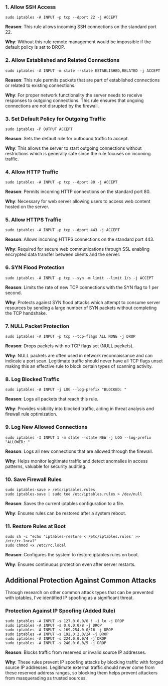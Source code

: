 
### 1. Allow SSH Access

```
sudo iptables -A INPUT -p tcp --dport 22 -j ACCEPT
```

**Reason**: This rule allows incoming SSH connections on the standard port 22.

**Why**: Without this rule remote management would be impossible if the default policy is set to DROP.

### 2. Allow Established and Related Connections

``` 
sudo iptables -A INPUT -m state --state ESTABLISHED,RELATED -j ACCEPT
```

**Reason**: This rule permits packets that are part of established connections or related to existing connections.

**Why**: For proper network functionality the server needs to receive responses to outgoing connections. This rule ensures that ongoing connections are not disrupted by the firewall.

### 3. Set Default Policy for Outgoing Traffic

``` 
sudo iptables -P OUTPUT ACCEPT
```

**Reason**: Sets the default rule for outbound traffic to accept.

**Why**: This allows the server to start outgoing connections without restrictions which is generally safe since the rule focuses on incoming traffic.

### 4. Allow HTTP Traffic

``` 
sudo iptables -A INPUT -p tcp --dport 80 -j ACCEPT
```

**Reason**: Permits incoming HTTP connections on the standard port 80.

**Why**: Necessary for web server allowing users to access web content hosted on the server.

### 5. Allow HTTPS Traffic

``` 
sudo iptables -A INPUT -p tcp --dport 443 -j ACCEPT
```

**Reason**: Allows incoming HTTPS connections on the standard port 443.

**Why**: Required for secure web communications through SSL enabling encrypted data transfer between clients and the server.

### 6. SYN Flood Protection

``` 
sudo iptables -A INPUT -p tcp --syn -m limit --limit 1/s -j ACCEPT
```

**Reason**: Limits the rate of new TCP connections with the SYN flag to 1 per second.

**Why**: Protects against SYN flood attacks which attempt to consume server resources by sending a large number of SYN packets without completing the TCP handshake.

### 7. NULL Packet Protection

``` 
sudo iptables -A INPUT -p tcp --tcp-flags ALL NONE -j DROP
```

**Reason**: Drops packets with no TCP flags set (NULL packets).

**Why**: NULL packets are often used in network reconnaissance and can indicate a port scan. Legitimate traffic should never have all TCP flags unset making this an effective rule to block certain types of scanning activity.

### 8. Log Blocked Traffic

``` 
sudo iptables -A INPUT -j LOG --log-prefix "BLOCKED: "
```

**Reason**: Logs all packets that reach this rule.

**Why**: Provides visibility into blocked traffic, aiding in threat analysis and firewall rule optimization.

### 9. Log New Allowed Connections

``` 
sudo iptables -I INPUT 1 -m state --state NEW -j LOG --log-prefix "ALLOWED: "
```

**Reason**: Logs all new connections that are allowed through the firewall.

**Why**: Helps monitor legitimate traffic and detect anomalies in access patterns, valuable for security auditing.

### 10. Save Firewall Rules

``` 
sudo iptables-save > /etc/iptables.rules
sudo iptables-save | sudo tee /etc/iptables.rules > /dev/null
```

**Reason**: Saves the current iptables configuration to a file.

**Why**: Ensures rules can be restored after a system reboot.

### 11. Restore Rules at Boot

``` 
sudo sh -c "echo 'iptables-restore < /etc/iptables.rules' >> /etc/rc.local"
sudo chmod +x /etc/rc.local
```

**Reason**: Configures the system to restore iptables rules on boot.

**Why**: Ensures continuous protection even after server restarts.

## Additional Protection Against Common Attacks

Through research on other common attack types that can be prevented with iptables, I've identified IP spoofing as a significant threat.

### Protection Against IP Spoofing (Added Rule)

```
sudo iptables -A INPUT -s 127.0.0.0/8 ! -i lo -j DROP
sudo iptables -A INPUT -s 0.0.0.0/8 -j DROP
sudo iptables -A INPUT -s 169.254.0.0/16 -j DROP
sudo iptables -A INPUT -s 192.0.2.0/24 -j DROP
sudo iptables -A INPUT -s 224.0.0.0/4 -j DROP
sudo iptables -A INPUT -s 240.0.0.0/5 -j DROP
```

**Reason**: Blocks traffic from reserved or invalid source IP addresses.

**Why**: These rules prevent IP spoofing attacks by blocking traffic with forged source IP addresses. Legitimate external traffic should never come from these reserved address ranges, so blocking them helps prevent attackers from masquerading as trusted sources.
